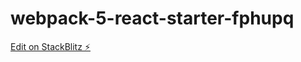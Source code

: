 # webpack-5-react-starter-fphupq

[Edit on StackBlitz ⚡️](https://stackblitz.com/edit/webpack-5-react-starter-fphupq)